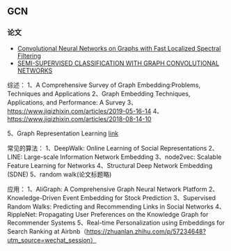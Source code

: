 ## GCN

### 论文
- [Convolutional Neural Networks on Graphs with Fast Localized Spectral Filtering](https://arxiv.org/abs/1606.09375)
- [SEMI-SUPERVISED CLASSIFICATION WITH GRAPH CONVOLUTIONAL NETWORKS](https://arxiv.org/abs/1609.02907)


综述：
1、A Comprehensive Survey of Graph Embedding:Problems, Techniques and Applications
2、Graph Embedding Techniques, Applications, and Performance: A Survey
3、https://www.jiqizhixin.com/articles/2019-05-16-14
4、https://www.jiqizhixin.com/articles/2018-08-14-10

5、Graph Representation Learning [link](https://www.cs.mcgill.ca/~wlh/grl_book/files/GRL_Book.pdf)

常见的算法：
1、DeepWalk: Online Learning of Social Representations
2、LINE: Large-scale Information Network Embedding
3、node2vec: Scalable Feature Learning for Networks
4、Structural Deep Network Embedding   (SDNE)
5、random walk(论文标题略)

应用：
1、AliGraph: A Comprehensive Graph Neural Network Platform
2、Knowledge-Driven Event Embedding for Stock Prediction
3、Supervised Random Walks: Predicting and Recommending Links in Social Networks
4、RippleNet: Propagating User Preferences on the Knowledge Graph for Recommender Systems
5、Real-time Personalization using Embeddings for Search Ranking at Airbnb（https://zhuanlan.zhihu.com/p/57234648?utm_source=wechat_session）
